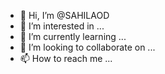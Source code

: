 - 👋 Hi, I’m @SAHILAOD
- 👀 I’m interested in ...
- 🌱 I’m currently learning ...
- 💞️ I’m looking to collaborate on ...
- 📫 How to reach me ...

<!---
SAHILAOD/SAHILAOD is a ✨ special ✨ repository because its `README.md` (this file) appears on your GitHub profile.
You can click the Preview link to take a look at your changes.
--->
